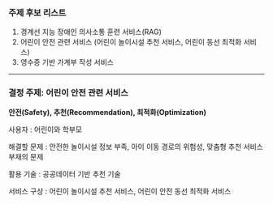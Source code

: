 ### 주제 후보 리스트
1) 경계선 지능 장애인 의사소통 훈련 서비스(RAG)
2) 어린이 안전 관련 서비스 (어린이 놀이시설 추천 서비스, 어린이 동선 최적화 서비스)
3) 영수증 기반 가계부 작성 서비스
---
### 결정 주제: 어린이 안전 관련 서비스

**안전(Safety), 추천(Recommendation), 최적화(Optimization)**

사용자 : 어린이와 학부모  
  
해결할 문제 : 안전한 놀이시설 정보 부족, 아이 이동 경로의 위험성, 맞춤형 추천 서비스 부재의 문제

활용 기술 : 공공데이터 기반 추천 기술
  
서비스 구상 : 어린이 놀이시설 추천 서비스, 어린이 안전 동선 최적화 서비스


